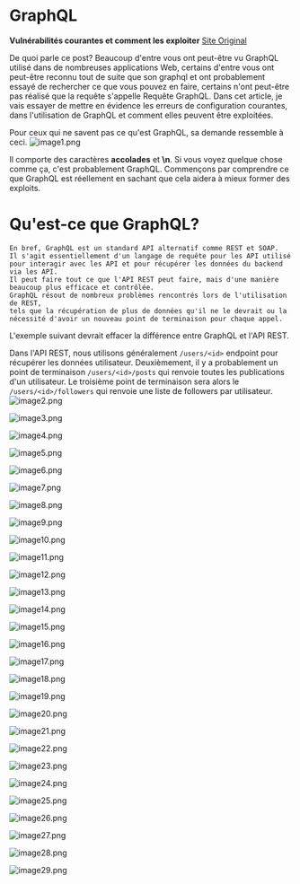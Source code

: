 # GraphQL

**Vulnérabilités courantes et comment les exploiter**
[Site Original](#https://the-bilal-rizwan.medium.com/graphql-common-vulnerabilities-how-to-exploit-them-464f9fdce696)

De quoi parle ce post?
Beaucoup d'entre vous ont peut-être vu GraphQL utilisé dans de nombreuses applications Web, 
certains d'entre vous ont peut-être reconnu tout de suite que son graphql et ont probablement essayé de rechercher ce que vous pouvez en faire, 
certains n'ont peut-être pas réalisé que la requête s'appelle Requête GraphQL.
Dans cet article, je vais essayer de mettre en évidence les erreurs de configuration courantes, 
dans l'utilisation de GraphQL et comment elles peuvent être exploitées.

Pour ceux qui ne savent pas ce qu'est GraphQL, sa demande ressemble à ceci.
![image1.png](https://user-images.githubusercontent.com/38256925/101089345-5537b900-35b5-11eb-99db-b54152d1028a.png)

Il comporte des caractères **accolades** et **\n**. Si vous voyez quelque chose comme ça, c'est probablement GraphQL.
Commençons par comprendre ce que GraphQL est réellement en sachant que cela aidera à mieux former des exploits.

# Qu'est-ce que GraphQL?

    En bref, GraphQL est un standard API alternatif comme REST et SOAP. 
    Il s'agit essentiellement d'un langage de requête pour les API utilisé pour interagir avec les API et pour récupérer les données du backend via les API. 
    Il peut faire tout ce que l'API REST peut faire, mais d'une manière beaucoup plus efficace et contrôlée.
    GraphQL résout de nombreux problèmes rencontrés lors de l'utilisation de REST, 
    tels que la récupération de plus de données qu'il ne le devrait ou la nécessité d'avoir un nouveau point de terminaison pour chaque appel.
    
L'exemple suivant devrait effacer la différence entre GraphQL et l'API REST.

Dans l'API REST, nous utilisons généralement `/users/<id>` endpoint pour récupérer les données utilisateur. 
Deuxièmement, il y a probablement un point de terminaison `/users/<id>/posts` qui renvoie toutes les publications d'un utilisateur. 
Le troisième point de terminaison sera alors le `/users/<id>/followers` qui renvoie une liste de followers par utilisateur.
![image2.png](https://user-images.githubusercontent.com/38256925/101089348-579a1300-35b5-11eb-92a7-cf4fc1ee6736.png)


![image3.png](https://user-images.githubusercontent.com/38256925/101090125-751bac80-35b6-11eb-97d3-c2a7f76913b0.png)

![image4.png](https://user-images.githubusercontent.com/38256925/101090128-777e0680-35b6-11eb-9020-613adc1a541f.png)


![image5.png](https://user-images.githubusercontent.com/38256925/101090132-78af3380-35b6-11eb-9df9-b99c500d5c0b.png)


![image6.png](https://user-images.githubusercontent.com/38256925/101090137-7a78f700-35b6-11eb-8ecf-57756d4da842.png)


![image7.png](https://user-images.githubusercontent.com/38256925/101090144-7cdb5100-35b6-11eb-8729-53254ede100a.png)


![image8.png](https://user-images.githubusercontent.com/38256925/101090153-7ea51480-35b6-11eb-8890-09dfb5f247c1.png)


![image9.png](https://user-images.githubusercontent.com/38256925/101090159-806ed800-35b6-11eb-9a8c-f39a13c00925.png)


![image10.png](https://user-images.githubusercontent.com/38256925/101090166-82389b80-35b6-11eb-8269-0f01271912b4.png)


![image11.png](https://user-images.githubusercontent.com/38256925/101090169-84025f00-35b6-11eb-80f3-bad4566e889f.png)


![image12.png](https://user-images.githubusercontent.com/38256925/101090189-89f84000-35b6-11eb-9c22-7edb0459543c.png)


![image13.png](https://user-images.githubusercontent.com/38256925/101090194-8c5a9a00-35b6-11eb-9b32-cd9570c8f2bc.png)


![image14.png](https://user-images.githubusercontent.com/38256925/101090198-8e245d80-35b6-11eb-959b-112e25778d22.png)


![image15.png](https://user-images.githubusercontent.com/38256925/101090200-8f558a80-35b6-11eb-8de4-f788f372aebb.png)


![image16.png](https://user-images.githubusercontent.com/38256925/101090207-91b7e480-35b6-11eb-88ce-612df2dd7f6c.png)


![image17.png](https://user-images.githubusercontent.com/38256925/101090211-92e91180-35b6-11eb-91ff-5e68aad75075.png)


![image18.png](https://user-images.githubusercontent.com/38256925/101090215-94b2d500-35b6-11eb-93de-3aea167a885e.png)


![image19.png](https://user-images.githubusercontent.com/38256925/101090219-97152f00-35b6-11eb-8526-7b81e91a1fc1.png)


![image20.png](https://user-images.githubusercontent.com/38256925/101090224-98465c00-35b6-11eb-8556-9416a20c2570.png)


![image21.png](https://user-images.githubusercontent.com/38256925/101090225-9a101f80-35b6-11eb-8358-fb828ffbcf95.png)


![image22.png](https://user-images.githubusercontent.com/38256925/101090232-9b414c80-35b6-11eb-8449-ba0ae58f17e7.png)


![image23.png](https://user-images.githubusercontent.com/38256925/101090236-9d0b1000-35b6-11eb-9225-425f2f805feb.png)


![image24.png](https://user-images.githubusercontent.com/38256925/101090240-9e3c3d00-35b6-11eb-8cd2-7c9b701e110c.png)


![image25.png](https://user-images.githubusercontent.com/38256925/101090244-a09e9700-35b6-11eb-85d2-daec7de2e288.png)


![image26.png](https://user-images.githubusercontent.com/38256925/101090249-a1cfc400-35b6-11eb-8896-d63f79e4e5b9.png)


![image27.png](https://user-images.githubusercontent.com/38256925/101090253-a300f100-35b6-11eb-83d0-8c1fabea5d30.png)


![image28.png]()


![image29.png]()

